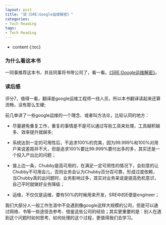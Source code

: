 ```yaml
---
layout: post
title: "读《SRE:Google运维解密》"
categories: 
- Tech Reading
tags:
- Tech Reading
---
```


* content
{:toc}

### 为什么看这本书
一同事推荐这本书，并且同事将书带公司了，看一看。[《SRE:Google运维解密》](https://book.douban.com/subject/26875239/)。

### 读后感
评分7，值得一看，翻译是google运维工程师一线人员，所以本书翻译读起来还算流畅，没有那么生硬;

前几单讲了一些google运维的一个理念、或者叫方法论，比较认同的地方：

* 尽量避免重复工作，重复的事情是不是可以通过写些工具来处理，工具越积越多、效率提升就越多;

* 系统达到一定的可用性后，不追求100%的完美，因为99.999%和100%对用户来说差距并不大，但是追求100%要比99.999%要付出多的多，其实还是一个投入产出比的问题；

* 接上边一条，Chubby是高可用的，在满足一定可用性的情况下，会刻意的让Chubby不可用会儿，否则业务会认为Chubby百分百可靠，形成过度依赖，当Chubby真的出问题时，业务影响过多，其实对业务来说是提高危机意识，自己平时就做好业务降级；

* 运维，不仅仅是运维，要有50%的时候用来开发，SRE中的E便是engineer；

我们大部分人一般工作生涯中不会遇到像google这样大规模的公司，但是可以通过网络、书等一些途径去参考、借鉴这些公司的经验；其实更重要的是：别人在遇到这个问题时如何思考、如何处理的这个过程，更值得我们去学习。
